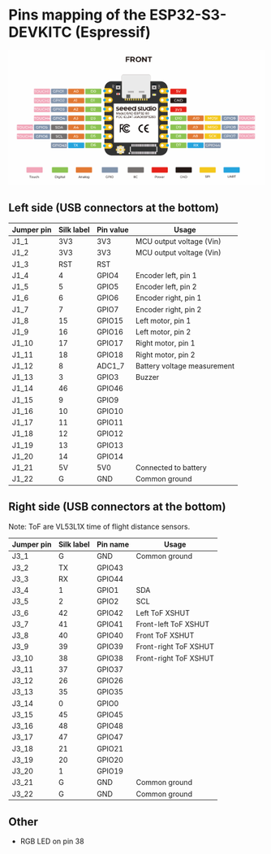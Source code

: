 # Pins mapping of the ESP32-S3-DEVKITC (Espressif)

![](../datasheets/images/esp32-s3-pinout.png)

## Left side (USB connectors at the bottom)

| Jumper pin | Silk label | Pin value | Usage                       |
| ---------- | ---------- | --------- | --------------------------- |
| J1_1       | 3V3        | 3V3       | MCU output voltage (Vin)    |
| J1_2       | 3V3        | 3V3       | MCU output voltage (Vin)    |
| J1_3       | RST        | RST       |                             |
| J1_4       | 4          | GPIO4     | Encoder left, pin 1         |
| J1_5       | 5          | GPIO5     | Encoder left, pin 2         |
| J1_6       | 6          | GPIO6     | Encoder right, pin 1        |
| J1_7       | 7          | GPIO7     | Encoder right, pin 2        |
| J1_8       | 15         | GPIO15    | Left motor, pin 1           |
| J1_9       | 16         | GPIO16    | Left motor, pin 2           |
| J1_10      | 17         | GPIO17    | Right motor, pin 1          |
| J1_11      | 18         | GPIO18    | Right motor, pin 2          |
| J1_12      | 8          | ADC1_7    | Battery voltage measurement |
| J1_13      | 3          | GPIO3     | Buzzer                      |
| J1_14      | 46         | GPIO46    |                             |
| J1_15      | 9          | GPIO9     |                             |
| J1_16      | 10         | GPIO10    |                             |
| J1_17      | 11         | GPIO11    |                             |
| J1_18      | 12         | GPIO12    |                             |
| J1_19      | 13         | GPIO13    |                             |
| J1_20      | 14         | GPIO14    |                             |
| J1_21      | 5V         | 5V0       | Connected to battery        |
| J1_22      | G          | GND       | Common ground               |

## Right side (USB connectors at the bottom)

Note: ToF are VL53L1X time of flight distance sensors.

| Jumper pin | Silk label | Pin name | Usage                 |
| ---------- | ---------- | -------- | --------------------- |
| J3_1       | G          | GND      | Common ground         |
| J3_2       | TX         | GPIO43   |                       |
| J3_3       | RX         | GPIO44   |                       |
| J3_4       | 1          | GPIO1    | SDA                   |
| J3_5       | 2          | GPIO2    | SCL                   |
| J3_6       | 42         | GPIO42   | Left ToF XSHUT        |
| J3_7       | 41         | GPIO41   | Front-left ToF XSHUT  |
| J3_8       | 40         | GPIO40   | Front ToF XSHUT       |
| J3_9       | 39         | GPIO39   | Front-right ToF XSHUT |
| J3_10      | 38         | GPIO38   | Front-right ToF XSHUT |
| J3_11      | 37         | GPIO37   |                       |
| J3_12      | 26         | GPIO26   |                       |
| J3_13      | 35         | GPIO35   |                       |
| J3_14      | 0          | GPIO0    |                       |
| J3_15      | 45         | GPIO45   |                       |
| J3_16      | 48         | GPIO48   |                       |
| J3_17      | 47         | GPIO47   |                       |
| J3_18      | 21         | GPIO21   |                       |
| J3_19      | 20         | GPIO20   |                       |
| J3_20      | 1          | GPIO19   |                       |
| J3_21      | G          | GND      | Common ground         |
| J3_22      | G          | GND      | Common ground         |

## Other

- RGB LED on pin 38
